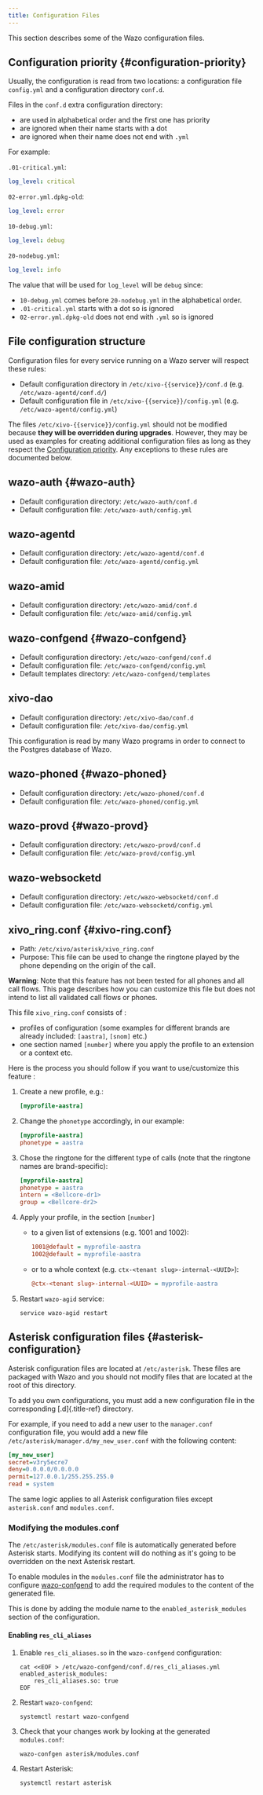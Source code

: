 ```yaml
---
title: Configuration Files
---
```


This section describes some of the Wazo configuration files.

## Configuration priority {#configuration-priority}

Usually, the configuration is read from two locations: a configuration file `config.yml` and a
configuration directory `conf.d`.

Files in the `conf.d` extra configuration directory:

- are used in alphabetical order and the first one has priority
- are ignored when their name starts with a dot
- are ignored when their name does not end with `.yml`

For example:

`.01-critical.yml`:

```yaml
log_level: critical
```

`02-error.yml.dpkg-old`:

```yaml
log_level: error
```

`10-debug.yml`:

```yaml
log_level: debug
```

`20-nodebug.yml`:

```yaml
log_level: info
```

The value that will be used for `log_level` will be `debug` since:

- `10-debug.yml` comes before `20-nodebug.yml` in the alphabetical order.
- `.01-critical.yml` starts with a dot so is ignored
- `02-error.yml.dpkg-old` does not end with `.yml` so is ignored

## File configuration structure

Configuration files for every service running on a Wazo server will respect these rules:

- Default configuration directory in `/etc/xivo-{{service}}/conf.d` (e.g.
  `/etc/wazo-agentd/conf.d/`)
- Default configuration file in `/etc/xivo-{{service}}/config.yml` (e.g.
  `/etc/wazo-agentd/config.yml`)

The files `/etc/xivo-{{service}}/config.yml` should not be modified because **they will be
overridden during upgrades**. However, they may be used as examples for creating additional
configuration files as long as they respect the
[Configuration priority](/uc-doc/system/configuration_files#configuration-priority). Any exceptions
to these rules are documented below.

## wazo-auth {#wazo-auth}

- Default configuration directory: `/etc/wazo-auth/conf.d`
- Default configuration file: `/etc/wazo-auth/config.yml`

## wazo-agentd

- Default configuration directory: `/etc/wazo-agentd/conf.d`
- Default configuration file: `/etc/wazo-agentd/config.yml`

## wazo-amid

- Default configuration directory: `/etc/wazo-amid/conf.d`
- Default configuration file: `/etc/wazo-amid/config.yml`

## wazo-confgend {#wazo-confgend}

- Default configuration directory: `/etc/wazo-confgend/conf.d`
- Default configuration file: `/etc/wazo-confgend/config.yml`
- Default templates directory: `/etc/wazo-confgend/templates`

## xivo-dao

- Default configuration directory: `/etc/xivo-dao/conf.d`
- Default configuration file: `/etc/xivo-dao/config.yml`

This configuration is read by many Wazo programs in order to connect to the Postgres database of
Wazo.

## wazo-phoned {#wazo-phoned}

- Default configuration directory: `/etc/wazo-phoned/conf.d`
- Default configuration file: `/etc/wazo-phoned/config.yml`

## wazo-provd {#wazo-provd}

- Default configuration directory: `/etc/wazo-provd/conf.d`
- Default configuration file: `/etc/wazo-provd/config.yml`

## wazo-websocketd

- Default configuration directory: `/etc/wazo-websocketd/conf.d`
- Default configuration file: `/etc/wazo-websocketd/config.yml`

## xivo_ring.conf {#xivo-ring.conf}

- Path: `/etc/xivo/asterisk/xivo_ring.conf`
- Purpose: This file can be used to change the ringtone played by the phone depending on the origin
  of the call.

**Warning**: Note that this feature has not been tested for all phones and all call flows. This page
describes how you can customize this file but does not intend to list all validated call flows or
phones.

This file `xivo_ring.conf` consists of :

- profiles of configuration (some examples for different brands are already included: `[aastra]`,
  `[snom]` etc.)
- one section named `[number]` where you apply the profile to an extension or a context etc.

Here is the process you should follow if you want to use/customize this feature :

1. Create a new profile, e.g.:

   ```ini
   [myprofile-aastra]
   ```

2. Change the `phonetype` accordingly, in our example:

   ```ini
   [myprofile-aastra]
   phonetype = aastra
   ```

3. Chose the ringtone for the different type of calls (note that the ringtone names are
   brand-specific):

   ```ini
   [myprofile-aastra]
   phonetype = aastra
   intern = <Bellcore-dr1>
   group = <Bellcore-dr2>
   ```

4. Apply your profile, in the section `[number]`

   - to a given list of extensions (e.g. 1001 and 1002):

     ```ini
     1001@default = myprofile-aastra
     1002@default = myprofile-aastra
     ```

   - or to a whole context (e.g. `ctx-<tenant slug>-internal-<UUID>`):

     ```ini
     @ctx-<tenant slug>-internal-<UUID> = myprofile-aastra
     ```

5. Restart `wazo-agid` service:

   ```shell
   service wazo-agid restart
   ```

## Asterisk configuration files {#asterisk-configuration}

Asterisk configuration files are located at `/etc/asterisk`. These files are packaged with Wazo and
you should not modify files that are located at the root of this directory.

To add you own configurations, you must add a new configuration file in the corresponding
[.d]{.title-ref} directory.

For example, if you need to add a new user to the `manager.conf` configuration file, you would add a
new file `/etc/asterisk/manager.d/my_new_user.conf` with the following content:

```ini
[my_new_user]
secret=v3ry5ecre7
deny=0.0.0.0/0.0.0.0
permit=127.0.0.1/255.255.255.0
read = system
```

The same logic applies to all Asterisk configuration files except `asterisk.conf` and
`modules.conf`.

### Modifying the modules.conf

The `/etc/asterisk/modules.conf` file is automatically generated before Asterisk starts. Modifying
its content will do nothing as it's going to be overridden on the next Asterisk restart.

To enable modules in the `modules.conf` file the administrator has to configure
[wazo-confgend](/uc-doc/contributors/debug_daemon#wazo-confgend) to add the required modules to the
content of the generated file.

This is done by adding the module name to the `enabled_asterisk_modules` section of the
configuration.

#### Enabling `res_cli_aliases`

1. Enable `res_cli_aliases.so` in the `wazo-confgend` configuration:

   ```shell
   cat <<EOF > /etc/wazo-confgend/conf.d/res_cli_aliases.yml
   enabled_asterisk_modules:
       res_cli_aliases.so: true
   EOF
   ```

2. Restart `wazo-confgend`:

   ```shell
   systemctl restart wazo-confgend
   ```

3. Check that your changes work by looking at the generated `modules.conf`:

   ```shell
   wazo-confgen asterisk/modules.conf
   ```

4. Restart Asterisk:

   ```shell
   systemctl restart asterisk
   ```
